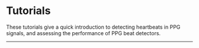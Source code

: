 # Tutorials

These tutorials give a quick introduction to detecting heartbeats in PPG signals, and assessing the performance of PPG beat detectors.

---
